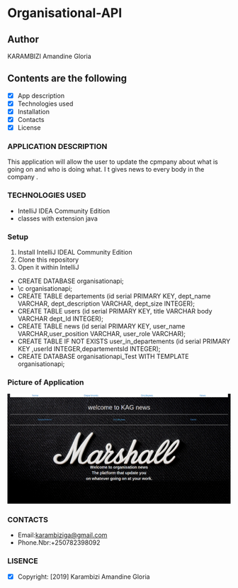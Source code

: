 # Organisational-API

## Author 

KARAMBIZI Amandine Gloria

## Contents are the following

 - [x] App description
 - [x]  Technologies used
 - [x]  Installation
 - [x]  Contacts
 - [x]  License
### APPLICATION DESCRIPTION
 
 This application will allow the user to update the cpmpany about what is going on and who is doing what. I t gives news to every body in the company . 
  
### TECHNOLOGIES USED
 
   + IntelliJ IDEA Community Edition
   + classes with extension java 
   
### Setup
 
   1. Install  IntelliJ IDEAL Community Edition
   2. Clone this repository
   3. Open it within IntelliJ 
   
   + CREATE DATABASE organisationapi;
   + \c organisationapi;
   + CREATE TABLE departements (id serial PRIMARY KEY, dept_name VARCHAR, dept_description VARCHAR, dept_size INTEGER);
   + CREATE TABLE users (id serial PRIMARY KEY, title VARCHAR body VARCHAR dept_Id INTEGER);
   + CREATE TABLE news (id serial PRIMARY KEY, user_name VARCHAR,user_position VARCHAR, user_role VARCHAR);
   + CREATE TABLE IF NOT EXISTS user_in_departements (id serial PRIMARY KEY ,userId INTEGER,departementsId INTEGER); 
   + CREATE DATABASE organisationapi_Test WITH TEMPLATE organisationapi;

 ### Picture of Application 
     

   <img src= "screenshot/app.png">   
     
     
    
### CONTACTS
    
   +  Email:karambiziga@gmail.com
   +  Phone.Nbr:+250782398092 
    
     
### LISENCE

- [x] Copyright: [2019] Karambizi Amandine Gloria


